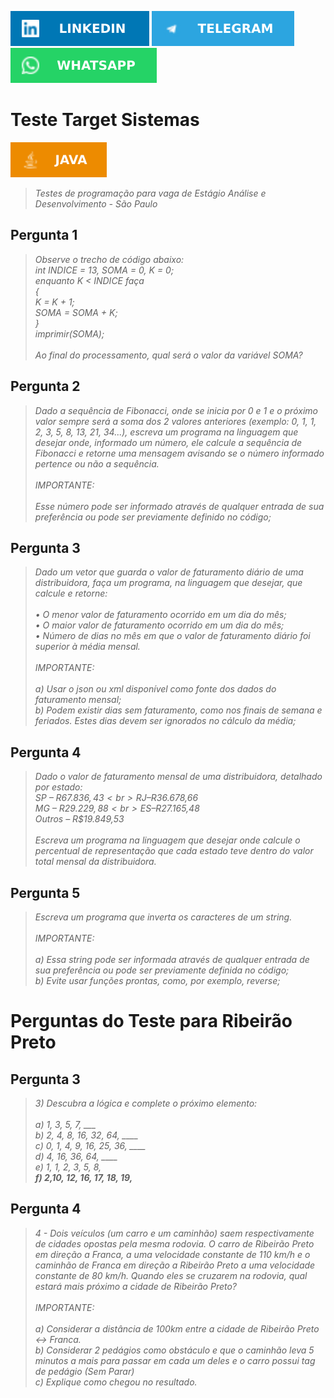 
[![Linkedin](https://github.com/milinfic/Manutencao-Web/blob/main/img-git/linkedin2.svg)](https://www.linkedin.com/in/paulo-cesar-pereira-alves-27551464)
[![Whatsapp](https://github.com/milinfic/Manutencao-Web/blob/main/img-git/telegram.svg)](https://api.whatsapp.com/send?phone=5519998312803)
[![Telegram](https://github.com/milinfic/Manutencao-Web/blob/main/img-git/whatsapp2.svg)](https://t.me/milinfic)


<h1> Teste Target Sistemas </h1>

![Java](https://github.com/milinfic/Manutencao-Web/blob/main/img-git/java.svg)


> *Testes de programação para vaga de Estágio Análise e Desenvolvimento - São Paulo*

## Pergunta 1

> *Observe o trecho de código abaixo:<br>
int INDICE = 13, SOMA = 0, K = 0;<br>
enquanto K < INDICE faça<br>
{<br>
K = K + 1;<br>
SOMA = SOMA + K;<br>
}<br>
imprimir(SOMA);<br><br>
Ao final do processamento, qual será o valor da variável SOMA?*

## Pergunta 2
>*Dado a sequência de Fibonacci, onde se inicia por 0 e 1 e o próximo valor sempre será a soma dos 2 valores anteriores (exemplo: 0, 1, 1, 2, 3, 5, 8, 13, 21, 34...), escreva um programa na linguagem que desejar onde, informado um número, ele calcule a sequência de Fibonacci e retorne uma mensagem avisando se o número informado pertence ou não a sequência.
<br><br>
IMPORTANTE:
<br><br>
Esse número pode ser informado através de qualquer entrada de sua preferência ou pode ser previamente definido no código;*

## Pergunta 3
>*Dado um vetor que guarda o valor de faturamento diário de uma distribuidora, faça um programa, na linguagem que desejar, que calcule e retorne:<br><br>
• O menor valor de faturamento ocorrido em um dia do mês;<br>
• O maior valor de faturamento ocorrido em um dia do mês;<br>
• Número de dias no mês em que o valor de faturamento diário foi superior à média mensal.<br><br>
IMPORTANTE:<br><br>
a) Usar o json ou xml disponível como fonte dos dados do faturamento mensal;<br>
b) Podem existir dias sem faturamento, como nos finais de semana e feriados. Estes dias devem ser ignorados no cálculo da média;*


## Pergunta 4
>*Dado o valor de faturamento mensal de uma distribuidora, detalhado por estado:<br>
SP – R$67.836,43<br>
RJ – R$36.678,66<br>
MG – R$29.229,88<br>
ES – R$27.165,48<br>
Outros – R$19.849,53<br><br>
Escreva um programa na linguagem que desejar onde calcule o percentual de representação que cada estado teve dentro do valor total mensal da distribuidora.*


## Pergunta 5
>*Escreva um programa que inverta os caracteres de um string.<br><br>
IMPORTANTE:
<br><br>
a) Essa string pode ser informada através de qualquer entrada de sua preferência ou pode ser previamente definida no código;<br>
b) Evite usar funções prontas, como, por exemplo, reverse;*


# Perguntas do Teste para Ribeirão Preto

## Pergunta 3
>*3) Descubra a lógica e complete o próximo elemento:<br><br>
a) 1, 3, 5, 7, ___<br>
b) 2, 4, 8, 16, 32, 64, ____<br>
c) 0, 1, 4, 9, 16, 25, 36, ____<br>
d) 4, 16, 36, 64, ____<br>
e) 1, 1, 2, 3, 5, 8, ____<br>
f) 2,10, 12, 16, 17, 18, 19,____*<br>

## Pergunta 4
>*4 - Dois veículos (um carro e um caminhão) saem respectivamente de cidades opostas pela mesma rodovia. O carro de Ribeirão Preto em direção a Franca, a uma velocidade constante de 110 km/h e o caminhão de Franca em direção a Ribeirão Preto a uma velocidade constante de 80 km/h. Quando eles se cruzarem na rodovia, qual estará mais próximo a cidade de Ribeirão Preto?<br><br>
IMPORTANTE:<br><br>
a) Considerar a distância de 100km entre a cidade de Ribeirão Preto <-> Franca.<br>
b) Considerar 2 pedágios como obstáculo e que o caminhão leva 5 minutos a mais para passar em cada um deles e o carro possui tag de pedágio (Sem Parar)<br>
c) Explique como chegou no resultado.*


